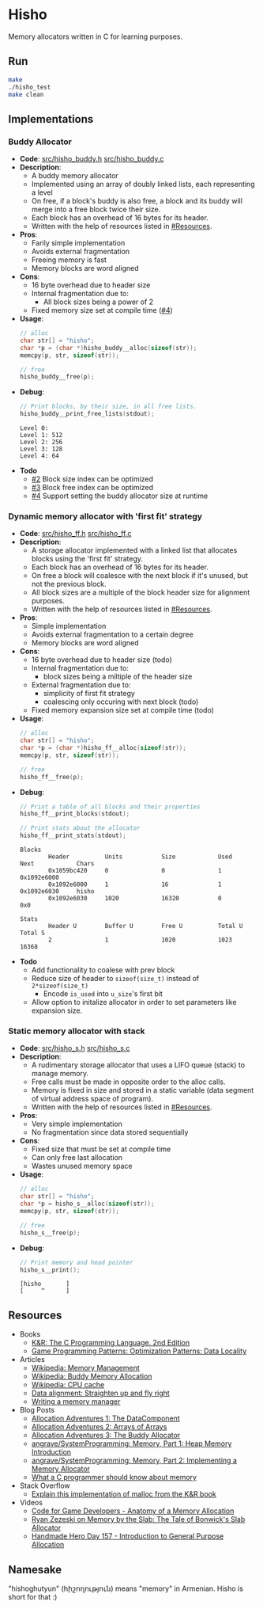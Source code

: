 # Hisho

Memory allocators written in C for learning purposes.

## Run

```bash
make
./hisho_test
make clean
```

## Implementations

### Buddy Allocator

- **Code**: [src/hisho_buddy.h](src/hisho_buddy.h) [src/hisho_buddy.c](src/hisho_buddy.h)
- **Description**:
  - A buddy memory allocator
  - Implemented using an array of doubly linked lists, each representing a level 
  - On free, if a block's buddy is also free, a block and its buddy will merge into a free block twice their size.
  - Each block has an overhead of 16 bytes for its header.
  - Written with the help of resources listed in [#Resources](#resources).
- **Pros**:
  - Farily simple implementation
  - Avoids external fragmentation
  - Freeing memory is fast
  - Memory blocks are word aligned
- **Cons**:
  - 16 byte overhead due to header size
  - Internal fragmentation due to:
    - All block sizes being a power of 2
  - Fixed memory size set at compile time ([#4](https://github.com/SourenP/hisho/issues/4))
- **Usage**:
    ```c
    // alloc
    char str[] = "hisho";
    char *p = (char *)hisho_buddy__alloc(sizeof(str));
    memcpy(p, str, sizeof(str));

    // free
    hisho_buddy__free(p);
    ```
- **Debug**:
    ```c
    // Print blocks, by their size, in all free lists.
    hisho_buddy__print_free_lists(stdout);
    ```
    ```
    Level 0:
    Level 1: 512
    Level 2: 256
    Level 3: 128
    Level 4: 64
    ```
- **Todo**
  - [#2](https://github.com/SourenP/hisho/issues/2) Block size index can be optimized
  - [#3](https://github.com/SourenP/hisho/issues/3) Block free index can be optimized
  - [#4](https://github.com/SourenP/hisho/issues/4) Support setting the buddy allocator size at runtime

### Dynamic memory allocator with 'first fit' strategy

- **Code**: [src/hisho_ff.h](src/hisho_ff.h) [src/hisho_ff.c](src/hisho_ff.c)
- **Description**:
  - A storage allocator implemented with a linked list that allocates blocks using the 'first fit' strategy.
  - Each block has an overhead of 16 bytes for its header.
  - On free a block will coalesce with the next block if it's unused, but not the previous block.
  - All block sizes are a multiple of the block header size for alignment purposes.
  - Written with the help of resources listed in [#Resources](#resources).
- **Pros**:
  - Simple implementation
  - Avoids external fragmentation to a certain degree
  - Memory blocks are word aligned
- **Cons**:
  - 16 byte overhead due to header size (todo)
  - Internal fragmentation due to:
    - block sizes being a miltiple of the header size
  - External fragmentation due to:
    - simplicity of first fit strategy
    - coalescing only occuring with next block (todo)
  - Fixed memory expansion size set at compile time (todo)
- **Usage**:
    ```c
    // alloc
    char str[] = "hisho";
    char *p = (char *)hisho_ff__alloc(sizeof(str));
    memcpy(p, str, sizeof(str));

    // free
    hisho_ff__free(p);
    ```
- **Debug**:
    ```c
    // Print a table of all blocks and their properties
    hisho_ff__print_blocks(stdout);

    // Print stats about the allocator
    hisho_ff__print_stats(stdout);
    ```
    ```
    Blocks
            Header          Units           Size            Used            Next            Chars
            0x1059bc420     0               0               1               0x1092e6000
            0x1092e6000     1               16              1               0x1092e6030     hisho
            0x1092e6030     1020            16320           0               0x0

    Stats
            Header U        Buffer U        Free U          Total U         Total S
            2               1               1020            1023            16368
    ```
- **Todo**
  - Add functionality to coalese with prev block
  - Reduce size of header to `sizeof(size_t)` instead of `2*sizeof(size_t)`
    - Encode `is_used` into `u_size`'s first bit
  - Allow option to initalize allocator in order to set parameters like expansion size.

### Static memory allocator with stack
- **Code**: [src/hisho_s.h](src/hisho_s.h) [src/hisho_s.c](src/hisho_s.c)
- **Description**:
  - A rudimentary storage allocator that uses a LIFO queue (stack) to manage memory.
  - Free calls must be made in opposite order to the alloc calls.
  - Memory is fixed in size and stored in a static variable (data segment of virtual address space of program).
  - Written with the help of resources listed in [#Resources](#resources).
- **Pros**:
  - Very simple implementation
  - No fragmentation since data stored sequentially
- **Cons**:
  - Fixed size that must be set at compile time
  - Can only free last allocation
  - Wastes unused memory space
- **Usage**:
    ```c
    // alloc
    char str[] = "hisho";
    char *p = hisho_s__alloc(sizeof(str));
    memcpy(p, str, sizeof(str));

    // free
    hisho_s__free(p);
    ```
- **Debug**:
    ```c
    // Print memory and head pointer
    hisho_s__print();
    ```
    ```
    [hisho       ]
    [     ^      ]
    ```

## Resources

- Books
  - [K&R: The C Programming Language. 2nd Edition](https://g.co/kgs/qax39B)
  - [Game Programming Patterns: Optimization Patterns: Data Locality](http://gameprogrammingpatterns.com/data-locality.html)
- Articles
  - [Wikipedia: Memory Management](https://en.wikipedia.org/wiki/Memory_management)
  - [Wikipedia: Buddy Memory Allocation](https://en.wikipedia.org/wiki/Buddy_memory_allocation)
  - [Wikipedia: CPU cache](https://en.wikipedia.org/wiki/CPU_cache)
  - [Data alignment: Straighten up and fly right](https://developer.ibm.com/technologies/systems/articles/pa-dalign/)
  - [Writing a memory manager](https://wiki.osdev.org/Writing_a_memory_manager)
- Blog Posts
  - [Allocation Adventures 1: The DataComponent](http://bitsquid.blogspot.com/2015/06/allocation-adventures-1-datacomponent.html)
  - [Allocation Adventures 2: Arrays of Arrays](http://bitsquid.blogspot.com/2015/06/allocation-adventures-2-arrays-of-arrays.html)
  - [Allocation Adventures 3: The Buddy Allocator](http://bitsquid.blogspot.com/2015/08/allocation-adventures-3-buddy-allocator.html)
  - [angrave/SystemProgramming: Memory, Part 1: Heap Memory Introduction](https://github.com/angrave/SystemProgramming/wiki/Memory,-Part-1:-Heap-Memory-Introduction)
  - [angrave/SystemProgramming: Memory, Part 2: Implementing a Memory Allocator](https://github.com/angrave/SystemProgramming/wiki/Memory%2C-Part-2%3A-Implementing-a-Memory-Allocator)
  - [What a C programmer should know about memory](https://marek.vavrusa.com/memory/)
- Stack Overflow
  - [Explain this implementation of malloc from the K&R book](https://stackoverflow.com/a/36512105/2019764)
- Videos
  - [Code for Game Developers - Anatomy of a Memory Allocation](https://www.youtube.com/watch?v=c0g3S_2QxWM)
  - [Ryan Zezeski on Memory by the Slab: The Tale of Bonwick's Slab Allocator](https://paperswelove.org/2015/video/ryan-zezeski-memory-by-the-slab/)
  - [Handmade Hero Day 157 - Introduction to General Purpose Allocation](https://www.youtube.com/watch?v=MvDUe2evkHg)

## Namesake

"hishoghutyun" (հիշողություն) means "memory" in Armenian. Hisho is short for that :)
